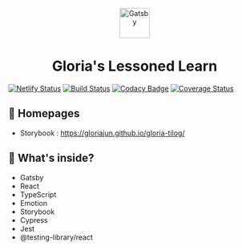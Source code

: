 <p align="center">
  <a href="https://www.gatsbyjs.org">
    <img alt="Gatsby" src="https://www.gatsbyjs.org/monogram.svg" width="60" />
  </a>
</p>
<h1 align="center">
  Gloria's Lessoned Learn
</h1>

[![Netlify Status](https://api.netlify.com/api/v1/badges/0c173e77-2b08-479c-9002-08cbdde55ddd/deploy-status)](https://app.netlify.com/sites/gtilog/deploys)
[![Build Status](https://travis-ci.com/gloriaJun/gloria-tilog.svg?branch=master)](https://travis-ci.com/gloriaJun/gloria-tilog)
[![Codacy Badge](https://api.codacy.com/project/badge/Grade/1bbd3cdcdded460faf19ca042923fed7)](https://app.codacy.com/manual/pureainu/gloria-tilog?utm_source=github.com&utm_medium=referral&utm_content=gloriaJun/gloria-tilog&utm_campaign=Badge_Grade_Dashboard)
[![Coverage Status](https://coveralls.io/repos/github/gloriaJun/gloria-tilog/badge.svg?branch=develop)](https://coveralls.io/github/gloriaJun/gloria-tilog?branch=develop)

## 🚀 Homepages

- Storybook : https://gloriajun.github.io/gloria-tilog/

## 🧐 What's inside?

- Gatsby
- React
- TypeScript
- Emotion
- Storybook
- Cypress
- Jest
- @testing-library/react
